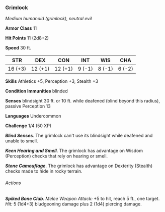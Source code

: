 ### Grimlock

*Medium humanoid (grimlock), neutral evil*

**Armor Class** 11

**Hit Points** 11 (2d8+2)

**Speed** 30 ft.

| STR     | DEX     | CON     | INT    | WIS    | CHA    |
|---------|---------|---------|--------|--------|--------|
| 16 (+3) | 12 (+1) | 12 (+1) | 9 (-1) | 8 (-1) | 6 (-2) |

**Skills** Athletics +5, Perception +3, Stealth +3

**Condition Immunities** blinded

**Senses** blindsight 30 ft. or 10 ft. while deafened (blind beyond this radius), passive Perception 13

**Languages** Undercommon

**Challenge** 1/4 (50 XP)

***Blind Senses***. The grimlock can't use its blindsight while deafened and unable to smell.

***Keen Hearing and Smell***. The grimlock has advantage on Wisdom (Perception) checks that rely on hearing or smell.

***Stone Camouflage***. The grimlock has advantage on Dexterity (Stealth) checks made to hide in rocky terrain.

###### Actions

***Spiked Bone Club***. *Melee Weapon Attack:* +5 to hit, reach 5 ft., one target. *Hit:* 5 (1d4+3) bludgeoning damage plus 2 (1d4) piercing damage.
